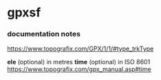 
# gpxsf

### documentation notes

<https://www.topografix.com/GPX/1/1/#type_trkType>

**ele** (optional) in metres **time** (optional) in ISO 8601
<https://www.topografix.com/gpx_manual.asp#time>
